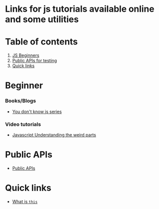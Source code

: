 # Links for  js tutorials available online and some utilities


Table of contents
=================

1. [JS Beginners](#Beginner)
2. [Public APIs for testing](#Public-APIs) 
3. [Quick links](#quick-lins)


Beginner
=================
### Books/Blogs
- [You don't know js series](https://github.com/getify/You-Dont-Know-JS)
### Video tutorials
- [Javascript Understanding the weird parts](https://www.youtube.com/watch?v=Bv_5Zv5c-Ts)


Public APIs 
=================
- [Public APIs](https://github.com/toddmotto/public-apis/)


Quick links
=================
- [What is `this`](https://github.com/getify/You-Dont-Know-JS/blob/master/this%20%26%20object%20prototypes/ch2.md)
